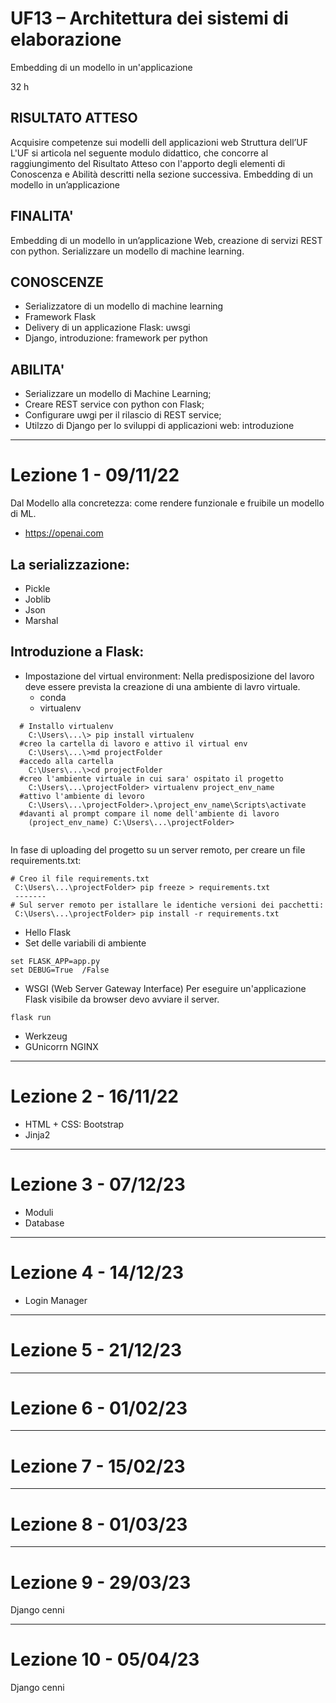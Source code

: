 # UF13 – Architettura dei sistemi di elaborazione
Embedding di un modello in un'applicazione 
</b>

32 h <br>
## RISULTATO ATTESO
Acquisire competenze sui modelli dell applicazioni web
Struttura dell’UF
L'UF si articola nel seguente modulo didattico, che concorre al raggiungimento del Risultato Atteso con l'apporto degli elementi di Conoscenza e Abilità descritti nella sezione successiva.
 Embedding di un modello in un’applicazione


## FINALITA' 
 Embedding di un modello in un’applicazione Web,  creazione di servizi REST con python. Serializzare un modello di machine learning.

## CONOSCENZE

- Serializzatore di un modello di machine learning
- Framework Flask
- Delivery di un applicazione Flask: uwsgi
- Django, introduzione: framework per python

## ABILITA'
- Serializzare un modello di Machine Learning;
- Creare REST service con python con Flask;
- Configurare uwgi per il rilascio di REST service;
- Utilzzo di Django per lo sviluppi di applicazioni web: introduzione
 ********
# Lezione 1 - 09/11/22
Dal Modello alla concretezza: come rendere funzionale e fruibile un modello di ML.
- https://openai.com

## La serializzazione:
- Pickle
- Joblib
- Json
- Marshal

## Introduzione a Flask:
* Impostazione del virtual environment:
Nella predisposizione del lavoro deve essere prevista la creazione di una ambiente di lavro virtuale.
  * conda
  * virtualenv
```commandline
  # Installo virtualenv
    C:\Users\...\> pip install virtualenv
  #creo la cartella di lavoro e attivo il virtual env
    C:\Users\...\>md projectFolder
  #accedo alla cartella
    C:\Users\...\>cd projectFolder
  #creo l'ambiente virtuale in cui sara' ospitato il progetto
    C:\Users\...\projectFolder> virtualenv project_env_name
  #attivo l'ambiente di levoro
    C:\Users\...\projectFolder>.\project_env_name\Scripts\activate
  #davanti al prompt compare il nome dell'ambiente di lavoro 
    (project_env_name) C:\Users\...\projectFolder>    
  
  ```
In fase di uploading del progetto su un server remoto, per creare un file requirements.txt:
```commandline
# Creo il file requirements.txt
 C:\Users\...\projectFolder> pip freeze > requirements.txt
 -------
# Sul server remoto per istallare le identiche versioni dei pacchetti:
 C:\Users\...\projectFolder> pip install -r requirements.txt
```

* Hello Flask
* Set delle variabili di ambiente
```commandline
set FLASK_APP=app.py
set DEBUG=True  /False
 ```
* WSGI (Web Server Gateway Interface)
Per eseguire un'applicazione Flask visibile da browser devo avviare il server.
```commandline
flask run
```
  * Werkzeug 
  * GUnicorrn NGINX
********
# Lezione 2 - 16/11/22
* HTML + CSS: Bootstrap
* Jinja2
********
# Lezione 3 - 07/12/23
* Moduli
* Database
********
# Lezione 4 - 14/12/23
* Login Manager
********
# Lezione 5 - 21/12/23

********
# Lezione 6 - 01/02/23
********
# Lezione 7 - 15/02/23
********
# Lezione 8 - 01/03/23
********
# Lezione 9 - 29/03/23
Django cenni
********
# Lezione 10 - 05/04/23
Django cenni

